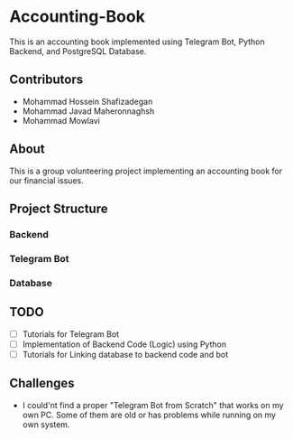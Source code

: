 # Accounting-Book
This is an accounting book implemented using Telegram Bot, Python Backend, and PostgreSQL Database.

## Contributors
- Mohammad Hossein Shafizadegan
- Mohammad Javad Maheronnaghsh
- Mohammad Mowlavi

## About
This is a group volunteering project implementing an accounting book for our financial issues.

## Project Structure
### Backend
### Telegram Bot
### Database

## TODO
  - [ ] Tutorials for Telegram Bot
  - [ ] Implementation of Backend Code (Logic) using Python
  - [ ] Tutorials for Linking database to backend code and bot

## Challenges
* I could'nt find a proper "Telegram Bot from Scratch" that works on my own PC. Some of them are old or has problems while running on my own system.
